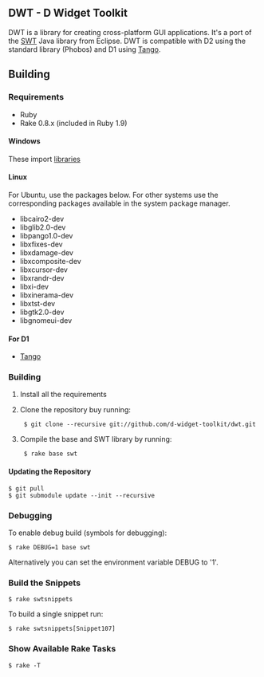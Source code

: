 ## DWT - D Widget Toolkit

DWT is a library for creating cross-platform GUI applications.
It's a port of the [SWT](http://www.eclipse.org/swt) Java library from Eclipse.
DWT is compatible with D2 using the standard library (Phobos) and D1 using
[Tango](http://dsource.org/projects/tango).

## Building

### Requirements

* Ruby
* Rake 0.8.x (included in Ruby 1.9)

#### Windows

These import [libraries](http://downloads.dsource.org/projects/dwt/dwt-win-importlibs.zip)

#### Linux

For Ubuntu, use the packages below. For other systems use the corresponding packages
available in the system package manager.

* libcairo2-dev
* libglib2.0-dev
* libpango1.0-dev
* libxfixes-dev
* libxdamage-dev
* libxcomposite-dev
* libxcursor-dev
* libxrandr-dev
* libxi-dev
* libxinerama-dev
* libxtst-dev
* libgtk2.0-dev
* libgnomeui-dev

#### For D1

* [Tango](http://dsource.org/projects/tango)

### Building

1. Install all the requirements
2. Clone the repository buy running:

		$ git clone --recursive git://github.com/d-widget-toolkit/dwt.git

3. Compile the base and SWT library by running:

		$ rake base swt

#### Updating the Repository

	$ git pull
	$ git submodule update --init --recursive

### Debugging
To enable debug build (symbols for debugging):

	$ rake DEBUG=1 base swt

Alternatively you can set the environment variable DEBUG to '1'.

### Build the Snippets

	$ rake swtsnippets

To build a single snippet run:

	$ rake swtsnippets[Snippet107]

### Show Available Rake Tasks

	$ rake -T